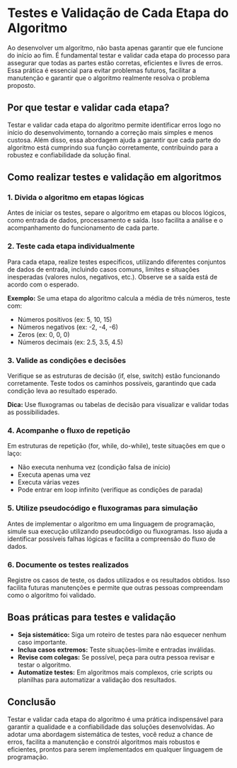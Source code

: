 
# Testes e Validação de Cada Etapa do Algoritmo

Ao desenvolver um algoritmo, não basta apenas garantir que ele funcione do início ao fim. É fundamental testar e validar cada etapa do processo para assegurar que todas as partes estão corretas, eficientes e livres de erros. Essa prática é essencial para evitar problemas futuros, facilitar a manutenção e garantir que o algoritmo realmente resolva o problema proposto.

## Por que testar e validar cada etapa?

Testar e validar cada etapa do algoritmo permite identificar erros logo no início do desenvolvimento, tornando a correção mais simples e menos custosa. Além disso, essa abordagem ajuda a garantir que cada parte do algoritmo está cumprindo sua função corretamente, contribuindo para a robustez e confiabilidade da solução final.

## Como realizar testes e validação em algoritmos

### 1. **Divida o algoritmo em etapas lógicas**

Antes de iniciar os testes, separe o algoritmo em etapas ou blocos lógicos, como entrada de dados, processamento e saída. Isso facilita a análise e o acompanhamento do funcionamento de cada parte.

### 2. **Teste cada etapa individualmente**

Para cada etapa, realize testes específicos, utilizando diferentes conjuntos de dados de entrada, incluindo casos comuns, limites e situações inesperadas (valores nulos, negativos, etc.). Observe se a saída está de acordo com o esperado.

**Exemplo:**
Se uma etapa do algoritmo calcula a média de três números, teste com:
- Números positivos (ex: 5, 10, 15)
- Números negativos (ex: -2, -4, -6)
- Zeros (ex: 0, 0, 0)
- Números decimais (ex: 2.5, 3.5, 4.5)

### 3. **Valide as condições e decisões**

Verifique se as estruturas de decisão (if, else, switch) estão funcionando corretamente. Teste todos os caminhos possíveis, garantindo que cada condição leva ao resultado esperado.

**Dica:** Use fluxogramas ou tabelas de decisão para visualizar e validar todas as possibilidades.

### 4. **Acompanhe o fluxo de repetição**

Em estruturas de repetição (for, while, do-while), teste situações em que o laço:
- Não executa nenhuma vez (condição falsa de início)
- Executa apenas uma vez
- Executa várias vezes
- Pode entrar em loop infinito (verifique as condições de parada)

### 5. **Utilize pseudocódigo e fluxogramas para simulação**

Antes de implementar o algoritmo em uma linguagem de programação, simule sua execução utilizando pseudocódigo ou fluxogramas. Isso ajuda a identificar possíveis falhas lógicas e facilita a compreensão do fluxo de dados.

### 6. **Documente os testes realizados**

Registre os casos de teste, os dados utilizados e os resultados obtidos. Isso facilita futuras manutenções e permite que outras pessoas compreendam como o algoritmo foi validado.

## Boas práticas para testes e validação

- **Seja sistemático:** Siga um roteiro de testes para não esquecer nenhum caso importante.
- **Inclua casos extremos:** Teste situações-limite e entradas inválidas.
- **Revise com colegas:** Se possível, peça para outra pessoa revisar e testar o algoritmo.
- **Automatize testes:** Em algoritmos mais complexos, crie scripts ou planilhas para automatizar a validação dos resultados.

## Conclusão

Testar e validar cada etapa do algoritmo é uma prática indispensável para garantir a qualidade e a confiabilidade das soluções desenvolvidas. Ao adotar uma abordagem sistemática de testes, você reduz a chance de erros, facilita a manutenção e constrói algoritmos mais robustos e eficientes, prontos para serem implementados em qualquer linguagem de programação.
```
